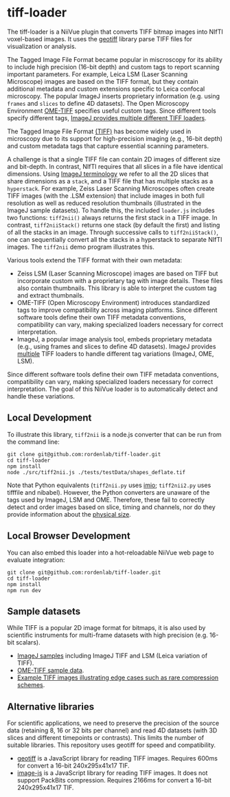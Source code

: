 # tiff-loader

The tiff-loader is a NiiVue plugin that converts TIFF bitmap images into NIfTI voxel-based images. It uses the [geotiff](https://github.com/geotiffjs/geotiff.js) library parse TIFF files for visualization or analysis.

The Tagged Image File Format became popular in miscroscopy for its ability to include high precision (16-bit depth) and custom tags to report scanning important parameters. For example, Leica LSM (Laser Scanning Microscope) images are based on the TIFF format, but they contain additional metadata and custom extensions specific to Leica confocal microscopy. The popular ImageJ inserts proprietary information (e.g. using `frames` and `slices` to define 4D datasets). The Open Microscopy Environment [OME-TIFF](https://ome-model.readthedocs.io/en/stable/ome-tiff/) specifies useful custom tags. Since different tools specify different tags, [ImageJ provides multiple different TIFF loaders](https://imagej.net/formats/tiff).

The Tagged Image File Format [(TIFF)](https://paulbourke.net/dataformats/tiff/) has become widely used in microscopy due to its support for high-precision imaging (e.g., 16-bit depth) and custom metadata tags that capture essential scanning parameters.

A challenge is that a single TIFF file can contain 2D images of different size and bit-depth. In contrast, NIfTI requires that all slices in a file have identical dimensions. Using [ImageJ terminology](https://imagej.net/ij/docs/guide/146-8.html#toc-Section-8) we refer to all the 2D slices that share dimensions as a `stack`, and a TIFF file that has multiple stacks as a `hyperstack`. For example, Zeiss Laser Scanning Microscopes often create TIFF images (with the .LSM extension) that include images in both full resolution as well as reduced resolution thumbnails (illustrated in the ImageJ sample datasets). To handle this, the included `loader.js` includes two functions: `tiff2nii()` always returns the first stack in a TIFF image. In contrast, `tiff2niiStack()` returns one stack (by default the first) and listing of all the stacks in an image. Through successive calls to `tiff2niiStack()`, one can sequentially convert all the stacks in a hyperstack to separate NIfTI images. The `tiff2nii` demo program illustrates this.

Various tools extend the TIFF format with their own metadata:

- Zeiss LSM (Laser Scanning Microscope) images are based on TIFF but incorporate custom with a proprietary tag with image details. These files also contain thumbnails. This library is able to interpret the custom tag and extract thumbnails.
- OME-TIFF (Open Microscopy Environment) introduces standardized tags to improve compatibility across imaging platforms.
  Since different software tools define their own TIFF metadata conventions, compatibility can vary, making specialized loaders necessary for correct interpretation.
- ImageJ, a popular image analysis tool, embeds proprietary metadata (e.g., using frames and slices to define 4D datasets). ImageJ provides [multiple](https://imagej.net/formats/tiff) TIFF loaders to handle different tag variations (ImageJ, OME, LSM).

Since different software tools define their own TIFF metadata conventions, compatibility can vary, making specialized loaders necessary for correct interpretation. The goal of this NiiVue loader is to automatically detect and handle these variations.

## Local Development

To illustrate this library, `tiff2nii` is a node.js converter that can be run from the command line:

```
git clone git@github.com:rordenlab/tiff-loader.git
cd tiff-loader
npm install
node ./src/tiff2nii.js ./tests/testData/shapes_deflate.tif
```

Note that Python equivalents (`tiff2nii.py` uses [imio](https://github.com/brainglobe/imio); `tiff2nii2.py` uses tifffile and nibabel). However, the Python converters are unaware of the tags used by ImageJ, LSM and OME. Therefore, these fail to correctly detect and order images based on slice, timing and channels, nor do they provide information about the [physical size](https://brainder.org/2012/09/23/the-nifti-file-format/).

## Local Browser Development

You can also embed this loader into a hot-reloadable NiiVue web page to evaluate integration:

```
git clone git@github.com:rordenlab/tiff-loader.git
cd tiff-loader
npm install
npm run dev
```

## Sample datasets

While TIFF is a popular 2D image format for bitmaps, it is also used by scientific instruments for multi-frame datasets with high precision (e.g. 16-bit scalars).

- [ImageJ samples](https://samples.fiji.sc/) including ImageJ TIFF and LSM (Leica variation of TIFF).
- [OME-TIFF sample data](https://ome-model.readthedocs.io/en/stable/ome-tiff/data.html).
- [Example TIFF images illustrating edge cases such as rare compression schemes](https://github.com/tlnagy/exampletiffs).

## Alternative libraries

For scientific applications, we need to preserve the precision of the source data (retaining 8, 16 or 32 bits per channel) and read 4D datasets (with 3D slices and different timepoints or contrasts). This limits the number of suitable libraries. This repository uses geotiff for speed and compatibility.

- [geotiff](https://github.com/geotiffjs/geotiff.js) is a JavaScript library for reading TIFF images. Requires 600ms for convert a 16-bit 240x295x41x17 TIF.
- [image-js](https://github.com/image-js/image-js) is a JavaScript library for reading TIFF images. It does not support PackBits compression. Requires 2166ms for convert a 16-bit 240x295x41x17 TIF.
